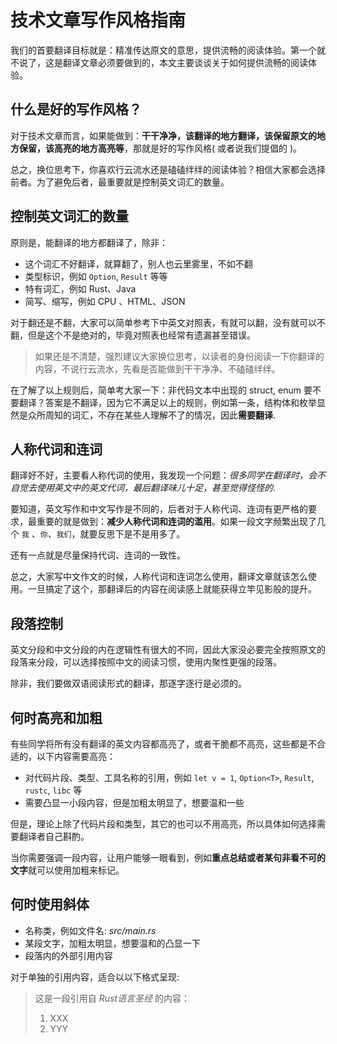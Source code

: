 # 技术文章写作风格指南

我们的首要翻译目标就是：精准传达原文的意思，提供流畅的阅读体验。第一个就不说了，这是翻译文章必须要做到的，本文主要谈谈关于如何提供流畅的阅读体验。

## 什么是好的写作风格？
对于技术文章而言，如果能做到：**干干净净，该翻译的地方翻译，该保留原文的地方保留，该高亮的地方高亮等**，那就是好的写作风格( 或者说我们提倡的 )。

总之，换位思考下，你喜欢行云流水还是磕磕绊绊的阅读体验？相信大家都会选择前者。为了避免后者，最重要就是控制英文词汇的数量。

## 控制英文词汇的数量
原则是，能翻译的地方都翻译了，除非：

- 这个词汇不好翻译，就算翻了，别人也云里雾里，不如不翻
- 类型标识，例如 `Option`, `Result` 等等
- 特有词汇，例如 Rust、Java
- 简写、缩写，例如 CPU 、HTML、JSON

对于翻还是不翻，大家可以简单参考下中英文对照表，有就可以翻，没有就可以不翻，但是这个不是绝对的，毕竟对照表也经常有遗漏甚至错误。

> 如果还是不清楚，强烈建议大家换位思考，以读者的身份阅读一下你翻译的内容，不说行云流水，先看是否能做到干干净净、不磕磕绊绊。

在了解了以上规则后，简单考大家一下：非代码文本中出现的 struct, enum 要不要翻译？答案是不翻译，因为它不满足以上的规则，例如第一条，结构体和枚举显然是众所周知的词汇，不存在某些人理解不了的情况，因此**需要翻译**.

## 人称代词和连词
翻译好不好，主要看人称代词的使用，我发现一个问题：*很多同学在翻译时，会不自觉去使用英文中的英文代词，最后翻译味儿十足，甚至觉得怪怪的*.

要知道，英文写作和中文写作是不同的，后者对于人称代词、连词有更严格的要求，最重要的就是做到：**减少人称代词和连词的滥用**。如果一段文字频繁出现了几个 `我` 、`你`、`我们`，就要反思下是不是用多了。

还有一点就是尽量保持代词、连词的一致性。

总之，大家写中文作文的时候，人称代词和连词怎么使用，翻译文章就该怎么使用。一旦搞定了这个，那翻译后的内容在阅读感上就能获得立竿见影般的提升。

## 段落控制
英文分段和中文分段的内在逻辑性有很大的不同，因此大家没必要完全按照原文的段落来分段，可以选择按照中文的阅读习惯，使用内聚性更强的段落。

除非，我们要做双语阅读形式的翻译，那逐字逐行是必须的。


## 何时高亮和加粗
有些同学将所有没有翻译的英文内容都高亮了，或者干脆都不高亮，这些都是不合适的，以下内容需要高亮：

- 对代码片段、类型、工具名称的引用，例如 `let v = 1`, `Option<T>`, `Result`, `rustc`, `libc` 等
- 需要凸显一小段内容，但是加粗太明显了，想要温和一些

但是，理论上除了代码片段和类型，其它的也可以不用高亮，所以具体如何选择需要翻译者自己斟酌。

当你需要强调一段内容，让用户能够一眼看到，例如**重点总结或者某句非看不可的文字**就可以使用加粗来标记。


## 何时使用斜体

- 名称类，例如文件名: *src/main.rs*
- 某段文字，加粗太明显，想要温和的凸显一下
- 段落内的外部引用内容

对于单独的引用内容，适合以以下格式呈现:

> 这是一段引用自 *Rust语言圣经* 的内容：
> 1. XXX
> 2. YYY

